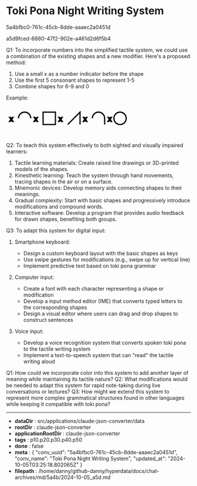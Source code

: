 # Toki Pona Night Writing System

5a4bfbc0-761c-45cb-8dde-aaaec2a0451d

a5d9fced-6860-47f2-902e-a461d2d6f5b4

 Q1: To incorporate numbers into the simplified tactile system, we could use a combination of the existing shapes and a new modifier. Here's a proposed method:

1. Use a small x as a number indicator before the shape
2. Use the first 5 consonant shapes to represent 1-5
3. Combine shapes for 6-9 and 0

Example:

<antArtifact identifier="tactile-numbers" type="image/svg+xml" title="Tactile Numbers">
<svg viewBox="0 0 300 50" xmlns="http://www.w3.org/2000/svg">
  <g stroke="black" stroke-width="2" fill="none">
    <text x="5" y="25" font-size="12">x</text>
    <path d="M20,20 A10,10 0 0,1 40,20" /> <!-- 1 -->
    <text x="45" y="25" font-size="12">x</text>
    <rect x="60" y="10" width="20" height="20" /> <!-- 2 -->
    <text x="85" y="25" font-size="12">x</text>
    <path d="M100,30 L120,10 L120,30" /> <!-- 3 -->
    <text x="125" y="25" font-size="12">x</text>
    <path d="M140,20 A10,10 0 0,1 160,20 L160,30" /> <!-- 6 = 1+5 -->
    <text x="165" y="25" font-size="12">x</text>
    <circle cx="185" cy="20" r="10" /> <!-- 0 -->
  </g>
</svg>
</antArtifact>

Q2: To teach this system effectively to both sighted and visually impaired learners:

1. Tactile learning materials: Create raised line drawings or 3D-printed models of the shapes.
2. Kinesthetic learning: Teach the system through hand movements, tracing shapes in the air or on a surface.
3. Mnemonic devices: Develop memory aids connecting shapes to their meanings.
4. Gradual complexity: Start with basic shapes and progressively introduce modifications and compound words.
5. Interactive software: Develop a program that provides audio feedback for drawn shapes, benefiting both groups.

Q3: To adapt this system for digital input:

1. Smartphone keyboard:
   - Design a custom keyboard layout with the basic shapes as keys
   - Use swipe gestures for modifications (e.g., swipe up for vertical line)
   - Implement predictive text based on toki pona grammar

2. Computer input:
   - Create a font with each character representing a shape or modification
   - Develop a input method editor (IME) that converts typed letters to the corresponding shapes
   - Design a visual editor where users can drag and drop shapes to construct sentences

3. Voice input:
   - Develop a voice recognition system that converts spoken toki pona to the tactile writing system
   - Implement a text-to-speech system that can "read" the tactile writing aloud

Q1: How could we incorporate color into this system to add another layer of meaning while maintaining its tactile nature?
Q2: What modifications would be needed to adapt this system for rapid note-taking during live conversations or lectures?
Q3: How might we extend this system to represent more complex grammatical structures found in other languages while keeping it compatible with toki pona?

---

* **dataDir** : src/applications/claude-json-converter/data
* **rootDir** : claude-json-converter
* **applicationRootDir** : claude-json-converter
* **tags** : p10.p20.p30.p40.p50
* **done** : false
* **meta** : {
  "conv_uuid": "5a4bfbc0-761c-45cb-8dde-aaaec2a0451d",
  "conv_name": "Toki Pona Night Writing System",
  "updated_at": "2024-10-05T03:25:18.802065Z"
}
* **filepath** : /home/danny/github-danny/hyperdata/docs/chat-archives/md/5a4b/2024-10-05_a5d.md